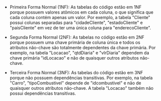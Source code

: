 - Primeira Forma Normal (1NF): As tabelas do código estão em 1NF porque possuem valores atômicos em cada coluna, o que significa que cada coluna contém apenas um valor. Por exemplo, a tabela "Cliente" possui colunas separadas para "cidadeCliente", "estadoCliente" e "paisCliente" em vez de ter uma única coluna para "enderecoCliente".

- Segunda Forma Normal (2NF): As tabelas no código estão em 2NF porque possuem uma chave primária de coluna única e todos os atributos não-chave são totalmente dependentes da chave primária. Por exemplo, na tabela "Locacao", "qtdDiaria" e "vlrDiaria" dependem da chave primária "idLocacao" e não de quaisquer outros atributos não-chave.

- Terceira Forma Normal (3NF): As tabelas do código estão em 3NF porque não possuem dependências transitivas. Por exemplo, na tabela "Carro", "tipoCombustivel" depende de "idcombustivel" e não de quaisquer outros atributos não-chave. A tabela "Locacao" também não possui dependências transitivas.